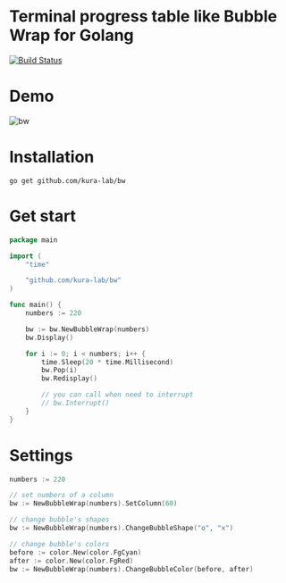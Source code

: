 # Terminal progress table like Bubble Wrap for Golang

[![Build Status](https://travis-ci.org/kura-lab/bw.svg?branch=master)](https://travis-ci.org/kura-lab/bw)

# Demo

![bw](https://user-images.githubusercontent.com/1156984/66727039-b82d3480-ee77-11e9-8fba-4b7fa82dc50e.gif)

# Installation

```
go get github.com/kura-lab/bw
```

# Get start

```go
package main

import (
	"time"

	"github.com/kura-lab/bw"
)

func main() {
	numbers := 220

	bw := bw.NewBubbleWrap(numbers)
	bw.Display()

	for i := 0; i < numbers; i++ {
		time.Sleep(20 * time.Millisecond)
		bw.Pop(i)
		bw.Redisplay()

		// you can call when need to interrupt
		// bw.Interrupt()
	}
}
```

# Settings

```go
numbers := 220

// set numbers of a column
bw := NewBubbleWrap(numbers).SetColumn(60)

// change bubble's shapes
bw := NewBubbleWrap(numbers).ChangeBubbleShape("o", "x")

// change bubble's colors
before := color.New(color.FgCyan)
after := color.New(color.FgRed)
bw := NewBubbleWrap(numbers).ChangeBubbleColor(before, after)
```
